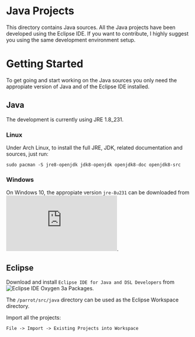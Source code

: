 # Java Projects
This directory contains Java sources. All the Java projects have been developed
using the Eclipse IDE. If you want to contribute, I highly suggest you using the
same development environment setup.

# Getting Started
To get going and start working on the Java sources you only need the appropiate
version of Java and of the Eclipse IDE installed.

## Java
The development is currently using JRE 1.8_231.

### Linux
Under Arch Linux, to install the full JRE, JDK, related documentation and
sources, just run:
```
sudo pacman -S jre8-openjdk jdk8-openjdk openjdk8-doc openjdk8-src
```

### Windows
On Windows 10, the appropiate version `jre-8u231` can be downloaded from
![Java SE Runtime Environment 8 Downloads](https://www.oracle.com/technetwork/java/javase/downloads/jre8-downloads-2133155.html).

## Eclipse
Download and install `Eclipse IDE for Java and DSL Developers` from
![Eclipse IDE Oxygen 3a Packages](https://www.eclipse.org/downloads/packages/release/oxygen/3a).

The `/parrot/src/java` directory can be used as the Eclipse Workspace directory.

Import all the projects:
```
File -> Import -> Existing Projects into Workspace
```

